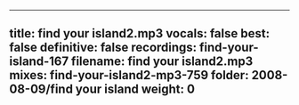 
---
title: find your island2.mp3
vocals: false
best: false
definitive: false
recordings: find-your-island-167
filename: find your island2.mp3
mixes: find-your-island2-mp3-759
folder: 2008-08-09/find your island
weight: 0
---
